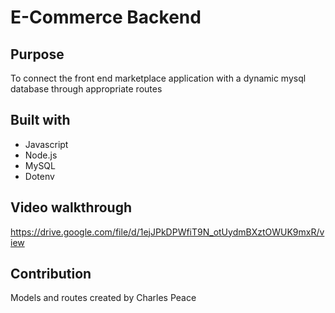 # E-Commerce Backend

## Purpose
To connect the front end marketplace application with a dynamic mysql database through appropriate routes

## Built with
* Javascript
* Node.js
* MySQL
* Dotenv

## Video walkthrough
https://drive.google.com/file/d/1ejJPkDPWfiT9N_otUydmBXztOWUK9mxR/view

## Contribution
Models and routes created by Charles Peace